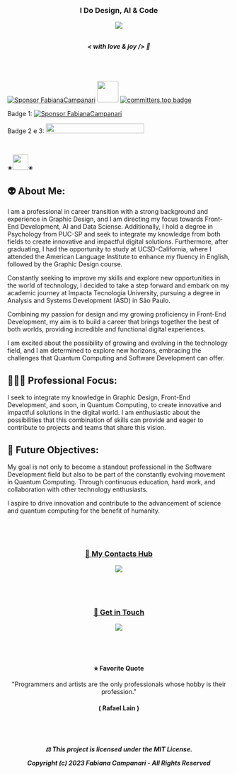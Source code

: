  <br>
 
### <p align="center">  I Do Design, AI & Code 

<p align="center">
<img src="https://github.com/FabianaCampanari/FabianaCampanari/assets/113218619/2d2e58bd-bdd4-4899-877a-509469e5f2d3"/><br> 
<br>

 
 ***<p align="center"> < with love & joy /> 🪬***

#

<br> 

 [![Sponsor FabianaCampanari](https://img.shields.io/badge/Sponsor-FabianaCampanari-brightgreen?logo=GitHub)](https://github.com/sponsors/FabianaCampanari) <img src="https://github.githubassets.com/images/icons/emoji/octocat.png" width="48"> [![committers.top badge](https://user-badge.committers.top/brazil/FabianaCampanari.svg)](https://user-badge.committers.top/brazil/FabianaCampanari)



Badge 1:
[![Sponsor FabianaCampanari](https://img.shields.io/badge/Sponsor-FabianaCampanari-brightgreen?logo=GitHub)](https://github.com/sponsors/FabianaCampanari)

Badge 2 e 3:
<a href="https://github.com/sponsors/FabianaCampanari">
    <img src="https://img.shields.io/badge/Sponsor-FabianaCampanari-brightgreen?logo=GitHub" width="222" height="22">
</a>

<a href="https://user-badge.committers.top/brazil/FabianaCampanari">
    <img src="https://user-badge.committers.top/brazil/FabianaCampanari.svg" width="150" height="17">
</a>
 
 ✬<img src="https://github.githubassets.com/images/icons/emoji/octocat.png" width="35">✬



 

 
  
## 👽 About Me:  


I am a professional in career transition with a strong background and experience in Graphic Design, and I am directing my focus towards Front-End Development, AI and Data Sciense. Additionally, I hold a degree in Psychology from PUC-SP and seek to integrate my knowledge from both fields to create innovative and impactful digital solutions. Furthermore, after graduating, I had the opportunity to study at UCSD-California, where I attended the American Language Institute to enhance my fluency in English, followed by the Graphic Design course.

Constantly seeking to improve my skills and explore new opportunities in the world of technology, I decided to take a step forward and embark on my academic journey at Impacta Tecnologia University, pursuing a degree in Analysis and Systems Development (ASD) in São Paulo.

Combining my passion for design and my growing proficiency in Front-End Development, my aim is to build a career that brings together the best of both worlds, providing incredible and functional digital experiences.

I am excited about the possibility of growing and evolving in the technology field, and I am determined to explore new horizons, embracing the challenges that Quantum Computing and Software Development can offer.

## 🧘🏼‍♀️ Professional Focus:

I seek to integrate my knowledge in Graphic Design, Front-End Development, and soon, in Quantum Computing, to create innovative and impactful solutions in the digital world. I am enthusiastic about the possibilities that this combination of skills can provide and eager to contribute to projects and teams that share this vision.

## 👀 Future Objectives:

My goal is not only to become a standout professional in the Software Development field but also to be part of the constantly evolving movement in Quantum Computing. Through continuous education, hard work, and collaboration with other technology enthusiasts.

I aspire to drive innovation and contribute to the advancement of science and quantum computing for the benefit of humanity.

#
<br>

### <p align="center"> [🔗 My Contacts Hub](https://linktr.ee/fabianacampanari)

<p align="center">
<img src="https://github.com/FabianaCampanari/FabianaCampanari/assets/113218619/b3789e50-93e1-48ac-b82e-1db626f7cbb2"/>
 <br>

#
 <br> 

 ### <p align="center"> [💬  Get in Touch](https://share.hsforms.com/1ZACnVoYSTLC-NOoHcg22cgq9urk)

 <p align="center">
<img src="https://github.com/FabianaCampanari/FabianaCampanari/assets/113218619/5b88bfdb-18bf-4b3e-aae3-b0342d2906fe"/>
 <br>

 #
 <br>


 
#### <p align="center"> ⭐︎ Favorite Quote </p>
<p align="center">  "Programmers and artists are the only professionals whose hobby is their profession."
 
#### <p align="center">( Rafael Lain ) </p>

#
 <br>
 
##### <p align="center"> ⚖︎ This project is licensed under the MIT License. <p align="center"> Copyright (c) 2023 Fabiana Campanari - All Rights Reserved </p>























 
 
